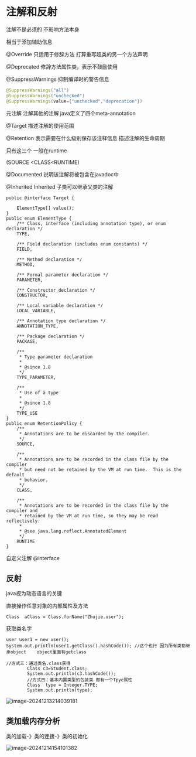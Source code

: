 # 注解和反射

注解不是必须的  不影响方法本身

相当于添加辅助信息

@Override  只适用于修辞方法  打算重写超类的另一个方法声明

@Deprecated 修辞方法属性类，表示不鼓励使用    

@SuppressWarnings   抑制编译时的警告信息

```java
@SuppressWarnings("all")
@SuppressWarnings("unchecked")
@SuppressWarnings(value={"unchecked","deprecation"})
```



元注解  注解其他的注解   java定义了四个meta-annotation

@Target   描述注解的使用范围

@Retention  表示需要在什么级别保存该注释信息  描述注解的生命周期

只有这三个 一般在runtime

(SOURCE <CLASS<RUNTIME)

 @Documented    说明该注解将被包含在javadoc中

@Inherited   Inherited 子类可以继承父类的注解

```
public @interface Target {
 
    ElementType[] value();
}
public enum ElementType {
    /** Class, interface (including annotation type), or enum declaration */
    TYPE,

    /** Field declaration (includes enum constants) */
    FIELD,

    /** Method declaration */
    METHOD,

    /** Formal parameter declaration */
    PARAMETER,

    /** Constructor declaration */
    CONSTRUCTOR,

    /** Local variable declaration */
    LOCAL_VARIABLE,

    /** Annotation type declaration */
    ANNOTATION_TYPE,

    /** Package declaration */
    PACKAGE,

    /**
     * Type parameter declaration
     *
     * @since 1.8
     */
    TYPE_PARAMETER,

    /**
     * Use of a type
     *
     * @since 1.8
     */
    TYPE_USE
}
public enum RetentionPolicy {
    /**
     * Annotations are to be discarded by the compiler.
     */
    SOURCE,

    /**
     * Annotations are to be recorded in the class file by the compiler
     * but need not be retained by the VM at run time.  This is the default
     * behavior.
     */
    CLASS,

    /**
     * Annotations are to be recorded in the class file by the compiler and
     * retained by the VM at run time, so they may be read reflectively.
     *
     * @see java.lang.reflect.AnnotatedElement
     */
    RUNTIME
}

```



自定义注解  @interface 



## 反射

java视为动态语言的关键

直接操作任意对象的内部属性及方法

```
Class  aClass = Class.forName("Zhujie.user");
```

获取类名字   

```
user user1 = new user();
System.out.println(user1.getClass().hashCode()); //这个也行 因为所有类都继承object    object里面有getclass

//方式三：通过类名.class获得
        Class c3=Student.class;
        System.out.println(c3.hashCode());
        //方式四：基本内置类型的包装类 都有一个Tpye属性
        Class  type = Integer.TYPE;
        System.out.println(type);
```

![image-20241213214039181](C:\Users\Administrator\AppData\Roaming\Typora\typora-user-images\image-20241213214039181.png)

## 类加载内存分析

类的加载-》类的连接-》类的初始化



![image-20241214154101382](C:\Users\Administrator\AppData\Roaming\Typora\typora-user-images\image-20241214154101382.png)